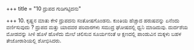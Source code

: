 +++
title = "10 ದ್ರುಪದ ಗುಡಿಗಟ್ಟಿದನು"

+++
10. ಕೃಷ್ಣನ ಮಾತು ಕೇಳಿ ದ್ರುಪದನು ಸಂತೋಷಗೊಂಡನು. ಕುಂತಿಯ ಹೆಚ್ಚಾದ ಹರುಷವನ್ನು ಏನೆಂದು ವರ್ಣಿಸುವುದು ? ದ್ರುಪದ ಮತ್ತು ಯಾದವರ ಪರಿವಾರಗಳು ಸಮುದ್ರ ಘೋಷದಲ್ಲಿ ಧ್ವನಿ ಮಾಡಿದುವು. ದುರ್ದಶೆಯ ಮೋಡವನ್ನು ಸೀಳಿ ಹೊಳೆ ಹೊಳೆದು ಮೇಲೆ ಚಲಿಸುವ ಸೂರ್ಯನಂತೆ ಆ ಕ್ಷಣದಲ್ಲಿ ಪಾಂಡುವಿನ ಮಕ್ಕಳು ಬಹಳ ತೇಜೋರಾಶಿಯಲ್ಲಿ ಶೋಭಿಸಿದರು.